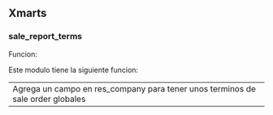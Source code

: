 Xmarts
----

<h3>sale_report_terms </h3>

Funcion:
<table>
<tr>Este modulo tiene la siguiente funcion:
<td> 
Agrega un campo en res_company para tener unos terminos de sale order globales 
